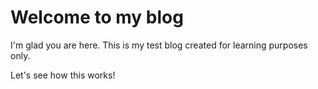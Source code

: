 # Welcome to my blog

I'm glad you are here. This is my test blog created for learning purposes only.

Let's see how this works!
